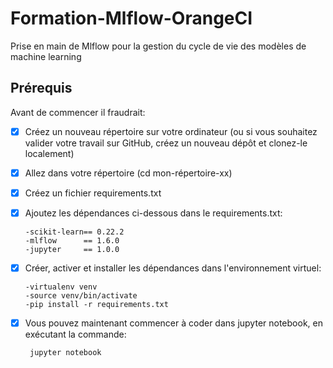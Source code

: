 # Formation-Mlflow-OrangeCI
Prise en main de Mlflow pour la gestion du cycle de vie des modèles de machine learning

## Prérequis
Avant de commencer il fraudrait:

- [x] Créez un nouveau répertoire sur votre ordinateur (ou si vous souhaitez valider votre travail sur GitHub, créez un nouveau dépôt et clonez-le localement)
- [x] Allez dans votre répertoire (cd mon-répertoire-xx)
- [x] Créez un fichier requirements.txt
- [x] Ajoutez les dépendances ci-dessous dans le requirements.txt:

	```
	-scikit-learn== 0.22.2
	-mlflow      == 1.6.0
	-jupyter     == 1.0.0

- [x] Créer, activer et installer les dépendances dans l'environnement virtuel:

	```
	-virtualenv venv
	-source venv/bin/activate
	-pip install -r requirements.txt 

- [x] Vous pouvez maintenant commencer à coder dans jupyter notebook, en exécutant la commande:

	``` jupyter notebook```
